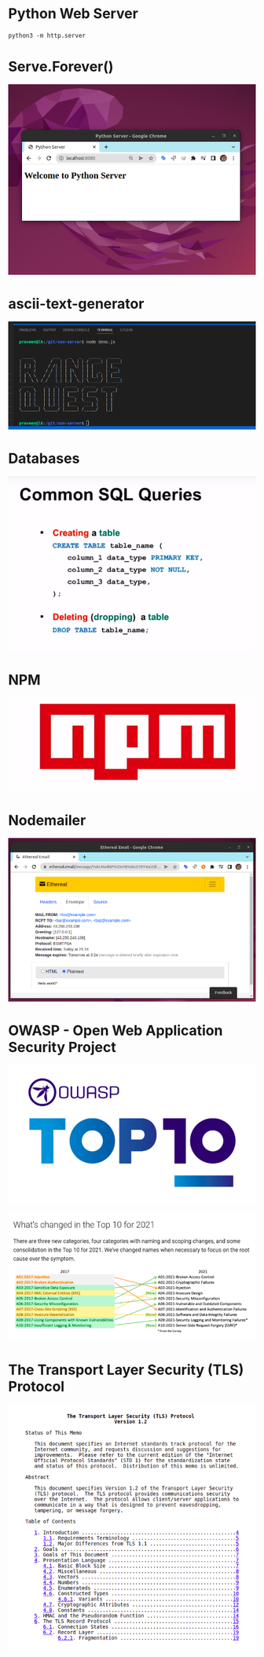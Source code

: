 # Python Web Server

```
python3 -m http.server
```

# Serve.Forever()

![serve forever](py-server.png)

# ascii-text-generator

![ASCII](ascii.png)

# Databases

![DB](sql.png)

# NPM

![NPM](npm.png)

# Nodemailer

![Email](nodemailer.png)

# OWASP - Open Web Application Security Project

![OWASP](top10.png)

![Top 2021](top2021.png)

# The Transport Layer Security (TLS) Protocol

![TLS](tls.png)
